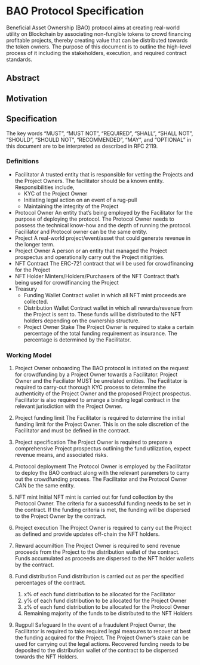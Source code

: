 BAO Protocol Specification
==========================

Beneficial Asset Ownership (BAO) protocol aims at creating real-world utility on Blockchain by associating non-fungible tokens to crowd financing profitable projects, thereby creating value that can be distributed towards the token owners. The purpose of this document is to outline the high-level process of it including the stakeholders, execution, and required contract standards.

## Abstract

## Motivation

## Specification

The key words “MUST”, “MUST NOT”, “REQUIRED”, “SHALL”, “SHALL NOT”, “SHOULD”, “SHOULD NOT”, “RECOMMENDED”, “MAY”, and “OPTIONAL” in this document are to be interpreted as described in RFC 2119.

### Definitions

- Facilitator
A trusted entity that is responsible for vetting the Projects and the Project Owners. The facilitator should be a known entity. Responsibilities include,
    - KYC of the Project Owner
    - Initiating legal action on an event of a rug-pull
    - Maintaining the integrity of the Project
- Protocol Owner
An entity that’s being employed by the Facilitator for the purpose of deploying the protocol. The Protocol Owner needs to possess the technical know-how and the depth of running the protocol. Facililator and Protocol owner can be the same entity.
- Project
A real-world project/event/asset that could generate revenue in the longer term.
- Project Owner
A person or an entity that managed the Project prospectus and operationally carry out the Project nitigrities.
- NFT Contract
The ERC-721 contract that will be used for crowdfinancing for the Project
- NFT Holder
Minters/Holders/Purchasers of the NFT Contract that’s being used for crowdfinancing the Project
- Treasury
    - Funding Wallet
    Contract wallet in which all NFT mint proceeds are collected.
    - Distribution Wallet
    Contract wallet in which all rewards/revenue from the Project is sent to. These funds will be distributed to the NFT holders depending on the ownership structure.
    - Project Owner Stake
    The Project Owner is required to stake a certain percentage of the total funding requirement as insurance. The percentage is determined by the Facilitator.

### Working Model

1. Project Owner onboarding
The BAO protocol is initiated on the request for crowdfunding by a Project Owner towards a Facilitator. Project Owner and the Faciliator MUST be unrelated entities. The Facilitator is required to carry-out thorough KYC process to determine the authenticity of the Project Owner and the proposed Project prospectus. 
Facilitator is also required to arrange a binding legal contract in the relevant jurisdiction with the Project Owner.

3. Project funding limit 
The Facilitator is required to determine the initial funding limit for the Project Owner. This is on the sole discretion of the Facilitator and must be defined in the contract.

5. Project specification
The Project Owner is required to prepare a comprehensive Project prospectus outlining the fund utilization, expect revenue means, and associated risks.

7. Protocol deployment
The Protocol Owner is employed by the Facilitator to deploy the BAO contract along with the relevant parameters to carry out the crowdfunding process. The Facilitator and the Protocol Owner CAN be the same entity.

9. NFT mint
Initial NFT mint is carried out for fund collection by the Protocol Owner. The criteria for a successful funding needs to be set in the contract. If the funding criteria is met, the funding will be dispersed to the Project Owner by the contract.

11. Project execution
The Project Owner is required to carry out the Project as defined and provide updates off-chain the NFT holders.

13. Reward accumiltion
The Project Owner is required to send revenue proceeds from the Project to the distribution wallet of the contract. Funds accumulated as proceeds are dispersed to the NFT holder wallets by the contract.

15. Fund distribution
Fund distribution is carried out as per the specified percentages of the contract.
    1. x% of each fund distribution to be allocated for the Facilitator
    2. y% of each fund distribution to be allocated for the Project Owner
    3. z% of each fund distribution to be allocated for the Protocol Owner
    4. Remaining majority of the funds to be distributed to the NFT Holders
       
16. Rugpull Safeguard
In the event of a fraudulent Project Owner, the Facilitator is required to take required legal measures to recover at best the funding acquired for the Project. The Project Owner’s stake can be used for carrying out the legal actions. Recovered funding needs to be deposited to the distribution wallet of the contract to be dispersed towards the NFT Holders.

